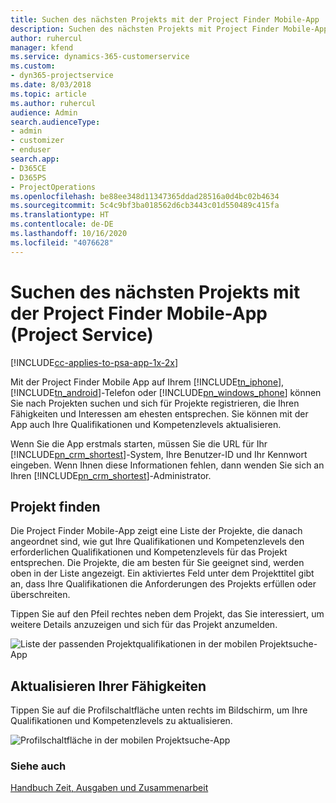 ```yaml
---
title: Suchen des nächsten Projekts mit der Project Finder Mobile-App
description: Suchen des nächsten Projekts mit Project Finder Mobile-App für Project Service
author: ruhercul
manager: kfend
ms.service: dynamics-365-customerservice
ms.custom:
- dyn365-projectservice
ms.date: 8/03/2018
ms.topic: article
ms.author: ruhercul
audience: Admin
search.audienceType:
- admin
- customizer
- enduser
search.app:
- D365CE
- D365PS
- ProjectOperations
ms.openlocfilehash: be88ee348d11347365ddad28516a0d4bc02b4634
ms.sourcegitcommit: 5c4c9bf3ba018562d6cb3443c01d550489c415fa
ms.translationtype: HT
ms.contentlocale: de-DE
ms.lasthandoff: 10/16/2020
ms.locfileid: "4076628"
---
```

# <a name="find-your-next-project-with-the-project-finder-mobile-app-project-service"></a>Suchen des nächsten Projekts mit der Project Finder Mobile-App (Project Service)

[!INCLUDE[cc-applies-to-psa-app-1x-2x](../includes/cc-applies-to-psa-app-1x-2x.md)]

Mit der Project Finder Mobile App auf Ihrem [!INCLUDE[tn_iphone](../includes/tn-iphone.md)], [!INCLUDE[tn_android](../includes/tn-android.md)]-Telefon oder [!INCLUDE[pn_windows_phone](../includes/pn-windows-phone.md)] können Sie nach Projekten suchen und sich für Projekte registrieren, die Ihren Fähigkeiten und Interessen am ehesten entsprechen. Sie können mit der App auch Ihre Qualifikationen und Kompetenzlevels aktualisieren.  
  
 Wenn Sie die App erstmals starten, müssen Sie die URL für Ihr [!INCLUDE[pn_crm_shortest](../includes/pn-crm-shortest.md)]-System, Ihre Benutzer-ID und Ihr Kennwort eingeben. Wenn Ihnen diese Informationen fehlen, dann wenden Sie sich an Ihren [!INCLUDE[pn_crm_shortest](../includes/pn-crm-shortest.md)]-Administrator.  
  
## <a name="find-a-project"></a>Projekt finden  
 Die Project Finder Mobile-App zeigt eine Liste der Projekte, die danach angeordnet sind, wie gut Ihre Qualifikationen und Kompetenzlevels den erforderlichen Qualifikationen und Kompetenzlevels für das Projekt entsprechen. Die Projekte, die am besten für Sie geeignet sind, werden oben in der Liste angezeigt. Ein aktiviertes Feld unter dem Projekttitel gibt an, dass Ihre Qualifikationen die Anforderungen des Projekts erfüllen oder überschreiten.  
  
 Tippen Sie auf den Pfeil rechtes neben dem Projekt, das Sie interessiert, um weitere Details anzuzeigen und sich für das Projekt anzumelden.  
  
 ![Liste der passenden Projektqualifikationen in der mobilen Projektsuche-App](../psa/media/project-service-project-finder-list.png "Liste der passenden Projektqualifikationen in der mobilen Projektsuche-App")  
  
## <a name="update-your-skills"></a>Aktualisieren Ihrer Fähigkeiten  
 Tippen Sie auf die Profilschaltfläche unten rechts im Bildschirm, um Ihre Qualifikationen und Kompetenzlevels zu aktualisieren.  
  
 ![Profilschaltfläche in der mobilen Projektsuche-App](../psa/media/project-service-project-finder-profile.png "Profilschaltfläche in der mobilen Projektsuche-App")  
  
### <a name="see-also"></a>Siehe auch  
 [Handbuch Zeit, Ausgaben und Zusammenarbeit](../psa/time-expense-collaboration-guide.md)
